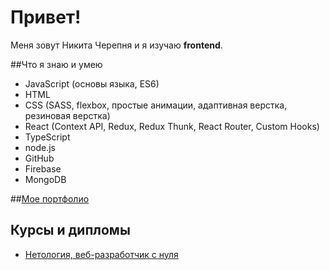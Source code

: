 # Привет!

Меня зовут Никита Черепня и я изучаю **frontend**.

##Что я знаю и умею

* JavaScript (основы языка, ES6)
* HTML
* CSS (SASS, flexbox, простые анимации, адаптивная верстка, резиновая верстка)
* React (Context API, Redux, Redux Thunk, React Router, Custom Hooks)
* TypeScript
* node.js
* GitHub
* Firebase
* MongoDB

##[Мое портфолио](https://github.com/cherry-pynya/my-resume)

## Курсы и дипломы
* [Нетология, веб-разработчик с нуля](https://github.com/cherry-pynya/my-resume/blob/main/public/cert.png)
